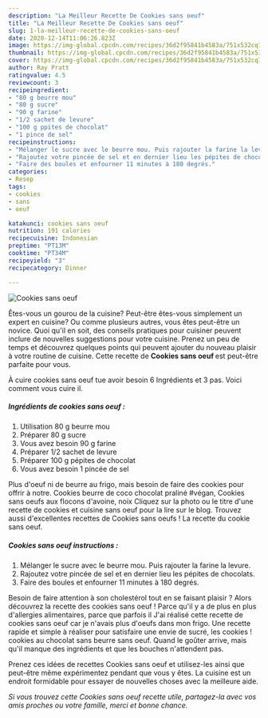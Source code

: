 ```yaml
---
description: "La Meilleur Recette De Cookies sans oeuf"
title: "La Meilleur Recette De Cookies sans oeuf"
slug: 1-la-meilleur-recette-de-cookies-sans-oeuf
date: 2020-12-14T11:06:26.823Z
image: https://img-global.cpcdn.com/recipes/36d2f95841b4583a/751x532cq70/cookies-sans-oeuf-photo-principale-de-la-recette.jpg
thumbnail: https://img-global.cpcdn.com/recipes/36d2f95841b4583a/751x532cq70/cookies-sans-oeuf-photo-principale-de-la-recette.jpg
cover: https://img-global.cpcdn.com/recipes/36d2f95841b4583a/751x532cq70/cookies-sans-oeuf-photo-principale-de-la-recette.jpg
author: Ray Pratt
ratingvalue: 4.5
reviewcount: 3
recipeingredient:
- "80 g beurre mou"
- "80 g sucre"
- "90 g farine"
- "1/2 sachet de levure"
- "100 g ppites de chocolat"
- "1 pince de sel"
recipeinstructions:
- "Mélanger le sucre avec le beurre mou. Puis rajouter la farine la levure."
- "Rajoutez votre pincée de sel et en dernier lieu les pépites de chocolats."
- "Faire des boules et enfourner 11 minutes à 180 degrés."
categories:
- Resep
tags:
- cookies
- sans
- oeuf

katakunci: cookies sans oeuf 
nutrition: 191 calories
recipecuisine: Indonesian
preptime: "PT13M"
cooktime: "PT34M"
recipeyield: "3"
recipecategory: Dinner

---
```



![Cookies sans oeuf](https://img-global.cpcdn.com/recipes/36d2f95841b4583a/751x532cq70/cookies-sans-oeuf-photo-principale-de-la-recette.jpg)

Êtes-vous un gourou de la cuisine? Peut-être êtes-vous simplement un expert en cuisine? Ou comme plusieurs autres, vous êtes peut-être un novice. Quoi qu'il en soit, des conseils pratiques pour cuisiner peuvent inclure de nouvelles suggestions pour votre cuisine. Prenez un peu de temps et découvrez quelques points qui peuvent ajouter du nouveau plaisir à votre routine de cuisine. Cette recette de <strong> Cookies sans oeuf </strong> est peut-être parfaite pour vous.

<!--inarticleads1-->

À cuire cookies sans oeuf tue avoir besoin 6 Ingrédients et 3 pas. Voici comment vous cuire il.

##### Ingrédients de cookies sans oeuf :

1. Utilisation 80 g beurre mou
1. Préparer 80 g sucre
1. Vous avez besoin 90 g farine
1. Préparer 1/2 sachet de levure
1. Préparer 100 g pépites de chocolat
1. Vous avez besoin 1 pincée de sel


Plus d&#39;oeuf ni de beurre au frigo, mais besoin de faire des cookies pour offrir à notre. Cookies beurre de coco chocolat praliné #végan, Cookies sans oeufs aux flocons d&#39;avoine, noix Cliquez sur la photo ou le titre d&#39;une recette de cookies et cuisine sans oeuf pour la lire sur le blog. Trouvez aussi d&#39;excellentes recettes de Cookies sans oeufs ! La recette du cookie sans oeuf. 

<!--inarticleads2-->

##### Cookies sans oeuf instructions :

1. Mélanger le sucre avec le beurre mou. Puis rajouter la farine la levure.
1. Rajoutez votre pincée de sel et en dernier lieu les pépites de chocolats.
1. Faire des boules et enfourner 11 minutes à 180 degrés.


Besoin de faire attention à son cholestérol tout en se faisant plaisir ? Alors découvrez la recette des cookies sans oeuf ! Parce qu&#39;il y a de plus en plus d&#39;allergies alimentaires, parce que parfois il J&#39;ai réalisé cette recette de cookies sans oeuf car je n&#39;avais plus d&#39;oeufs dans mon frigo. Une recette rapide et simple à réaliser pour satisfaire une envie de sucré, les cookies ! cookies au chocolat sans beurre sans oeuf. Quand le goûter arrive, mais qu&#39;il manque des ingrédients et que les bouches n&#39;attendent pas. 

<!--inarticleads1-->

<p>
Prenez ces idées de recettes Cookies sans oeuf et utilisez-les ainsi que peut-être même expérimentez pendant que vous y êtes. La cuisine est un endroit formidable pour essayer de nouvelles choses avec la meilleure aide.
</p>

<p>
<i>Si vous trouvez cette Cookies sans oeuf recette utile, partagez-la avec vos amis proches ou votre famille, merci et bonne chance.</i>
</p>
